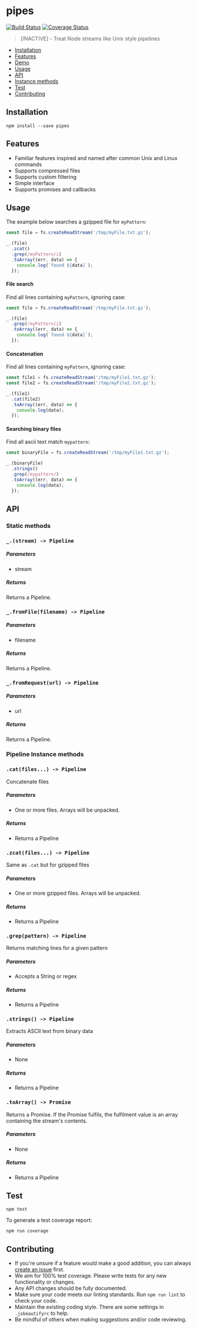 # pipes

[![Build Status](https://travis-ci.org/nspragg/pipes.svg)](https://travis-ci.org/nspragg/pipes) [![Coverage Status](https://coveralls.io/repos/github/nspragg/pipes/badge.svg?branch=master)](https://coveralls.io/github/nspragg/pipes?branch=master)

> [INACTIVE] - Treat Node streams like Unix style pipelines

* [Installation](#installation)
* [Features](#features)
* [Demo](#demo)
* [Usage](#usage)
* [API](#api)
* [Instance methods](#instance-methods)
* [Test](#test)
* [Contributing](#contributing)

## Installation

```
npm install --save pipes
```

## Features

* Familiar features inspired and named after common Unix and Linux commands
* Supports compressed files
* Supports custom filtering
* Simple interface
* Supports promises and callbacks

## Usage

The example below searches a gzipped file for `myPattern`:

```js
const file = fs.createReadStream('/tmp/myFile.txt.gz');

_.(file)
  .zcat()
  .grep(/myPattern/i)
  .toArray((err, data) => {
    console.log(`found ${data}`);
  });
```

#### File search

Find all lines containing `myPattern`, ignoring case:

```js
const file = fs.createReadStream('/tmp/myFile.txt.gz');

_.(file)
  .grep(/myPattern/i)
  .toArray((err, data) => {
    console.log(`found ${data}`);
  });
```

#### Concatenation

Find all lines containing `myPattern`, ignoring case:

```js
const file1 = fs.createReadStream('/tmp/myFile1.txt.gz');
const file2 = fs.createReadStream('/tmp/myFile2.txt.gz');

_.(file1)
  .cat(file2)
  .toArray((err, data) => {
    console.log(data);
  });
```

#### Searching binary files

Find all ascii text match `mypattern`:

```js
const binaryFile = fs.createReadStream('/tmp/myFile1.txt.gz');

_.(binaryFile)
  .strings()
  .grep(/mypattern/)
  .toArray((err, data) => {
    console.log(data);
  });
```

## API

### Static methods

### `_.(stream) -> Pipeline`

##### Parameters
* stream

##### Returns
Returns a Pipeline.

### `_.fromFile(filename) -> Pipeline`

##### Parameters
* filename

##### Returns
Returns a Pipeline.

### `_.fromRequest(url) -> Pipeline`

##### Parameters
* url

##### Returns
Returns a Pipeline.

### Pipeline Instance methods

### `.cat(files...) -> Pipeline`
Concatenate files

##### Parameters
* One or more files. Arrays will be unpacked.

##### Returns
* Returns a Pipeline

### `.zcat(files...) -> Pipeline`
Same as `.cat` but for gzipped files

##### Parameters
* One or more gzipped files. Arrays will be unpacked.

##### Returns
* Returns a Pipeline

### `.grep(pattern) -> Pipeline`
Returns matching lines for a given pattern

##### Parameters
* Accepts a String or regex

##### Returns
* Returns a Pipeline

### `.strings() -> Pipeline`

Extracts ASCII text from binary data
##### Parameters
* None

##### Returns
* Returns a Pipeline

### `.toArray() -> Promise`

Returns a Promise. If the Promise fulfils, the fulfilment value is an array containing the stream's contents.

##### Parameters
* None

##### Returns
* Returns a Pipeline

## Test

```
npm test
```

To generate a test coverage report:

```
npm run coverage
```
## Contributing

* If you're unsure if a feature would make a good addition, you can always [create an issue](https://github.com/nspragg/pipes/issues/new) first.
* We aim for 100% test coverage. Please write tests for any new functionality or changes.
* Any API changes should be fully documented.
* Make sure your code meets our linting standards. Run `npm run lint` to check your code.
* Maintain the existing coding style. There are some settings in `.jsbeautifyrc` to help.
* Be mindful of others when making suggestions and/or code reviewing.
